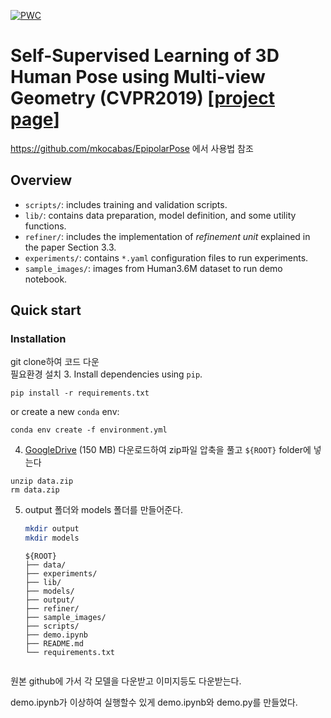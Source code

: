 [![PWC](https://img.shields.io/endpoint.svg?url=https://paperswithcode.com/badge/self-supervised-learning-of-3d-human-pose/3d-human-pose-estimation-human36m)](https://paperswithcode.com/sota/3d-human-pose-estimation-human36m?p=self-supervised-learning-of-3d-human-pose)

# Self-Supervised Learning of 3D Human Pose using Multi-view Geometry (CVPR2019) [[project page](https://mkocabas.github.io/epipolarpose.html)]

<https://github.com/mkocabas/EpipolarPose> 에서 사용법 참조 


## Overview
- `scripts/`: includes training and validation scripts.
- `lib/`: contains data preparation, model definition, and some utility functions.
- `refiner/`: includes the implementation of _refinement unit_ explained in the paper Section 3.3.
- `experiments/`: contains `*.yaml` configuration files to run experiments.
- `sample_images/`: images from Human3.6M dataset to run demo notebook.


## Quick start
### Installation
git clone하여 코드 다운   
필요환경 설치
3. Install dependencies using `pip`.
   ```
   pip install -r requirements.txt
   ```
   or create a new `conda` env:
   ```
   conda env create -f environment.yml
   ```
4.  [GoogleDrive](https://drive.google.com/open?id=147AlIWRv9QDmp5pGjwG2yMWEG_2-E2ai) 
(150 MB)  다운로드하여 zip파일 압축을 풀고 `${ROOT}` folder에 넣는다
   ```
   unzip data.zip
   rm data.zip
   ```
5. output 폴더와 models 폴더를 만들어준다.
    ```bash
    mkdir output
    mkdir models
    ```
  

   ```
   ${ROOT}
   ├── data/
   ├── experiments/
   ├── lib/
   ├── models/
   ├── output/
   ├── refiner/
   ├── sample_images/
   ├── scripts/
   ├── demo.ipynb
   ├── README.md
   └── requirements.txt


원본 github에 가서 각 모델을 다운받고 이미지등도 다운받는다.

demo.ipynb가 이상하여 실행할수 있게 demo.ipynb와 demo.py를 만들었다.